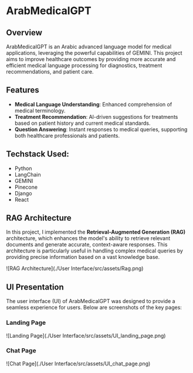 # ArabMedicalGPT

## Overview
ArabMedicalGPT is an Arabic advanced language model for medical applications, leveraging the powerful capabilities of GEMINI. This project aims to improve healthcare outcomes by providing more accurate and efficient medical language processing for diagnostics, treatment recommendations, and patient care.

## Features
- **Medical Language Understanding**: Enhanced comprehension of medical terminology.
- **Treatment Recommendation**: AI-driven suggestions for treatments based on patient history and current medical standards.
- **Question Answering**: Instant responses to medical queries, supporting both healthcare professionals and patients.

## Techstack Used:
- Python
- LangChain
- GEMINI
- Pinecone
- Django
- React

## RAG Architecture
In this project, I implemented the **Retrieval-Augmented Generation (RAG)** architecture, which enhances the model's ability to retrieve relevant documents and generate accurate, context-aware responses. This architecture is particularly useful in handling complex medical queries by providing precise information based on a vast knowledge base.

![RAG Architecture](./User Interface/src/assets/Rag.png)

## UI Presentation
The user interface (UI) of ArabMedicalGPT was designed to provide a seamless experience for users. Below are screenshots of the key pages:

### Landing Page
![Landing Page](./User Interface/src/assets/UI_landing_page.png)

### Chat Page
![Chat Page](./User Interface/src/assets/UI_chat_page.png)


